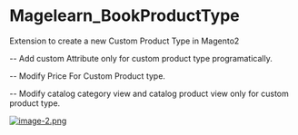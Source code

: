 # Magelearn_BookProductType
Extension to create a new Custom Product Type in Magento2

-- Add custom Attribute only for custom product type programatically.

-- Modify Price For Custom Product type.

-- Modify catalog category view and catalog product view only for custom product type.

[![image-2.png](https://i.postimg.cc/cJBCfwhJ/image-2.png)](https://postimg.cc/JytRLy9w)
